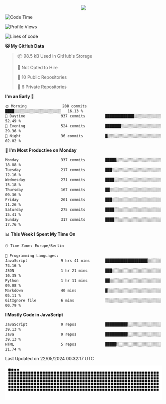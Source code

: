 <p align="center">
</p>
<a href="">
  <p align="center">
    <img align="center" src="https://lanyard.cnrad.dev/api/531896089096486922?borderRadius=30px" />
  </p>
</a>

<!--START_SECTION:waka-->
![Code Time](http://img.shields.io/badge/Code%20Time-873%20hrs%2035%20mins-blue)

![Profile Views](http://img.shields.io/badge/Profile%20Views-0-blue)

![Lines of code](https://img.shields.io/badge/From%20Hello%20World%20I%27ve%20Written-3.9%20million%20lines%20of%20code-blue)

**🐱 My GitHub Data** 

> 📦 98.5 kB Used in GitHub's Storage 
 > 
> 🚫 Not Opted to Hire
 > 
> 📜 10 Public Repositories 
 > 
> 🔑 6 Private Repositories 
 > 
**I'm an Early 🐤** 

```text
🌞 Morning                288 commits         ████░░░░░░░░░░░░░░░░░░░░░   16.13 % 
🌆 Daytime                937 commits         █████████████░░░░░░░░░░░░   52.49 % 
🌃 Evening                524 commits         ███████░░░░░░░░░░░░░░░░░░   29.36 % 
🌙 Night                  36 commits          █░░░░░░░░░░░░░░░░░░░░░░░░   02.02 % 
```
📅 **I'm Most Productive on Monday** 

```text
Monday                   337 commits         █████░░░░░░░░░░░░░░░░░░░░   18.88 % 
Tuesday                  217 commits         ███░░░░░░░░░░░░░░░░░░░░░░   12.16 % 
Wednesday                271 commits         ████░░░░░░░░░░░░░░░░░░░░░   15.18 % 
Thursday                 167 commits         ██░░░░░░░░░░░░░░░░░░░░░░░   09.36 % 
Friday                   201 commits         ███░░░░░░░░░░░░░░░░░░░░░░   11.26 % 
Saturday                 275 commits         ████░░░░░░░░░░░░░░░░░░░░░   15.41 % 
Sunday                   317 commits         ████░░░░░░░░░░░░░░░░░░░░░   17.76 % 
```


📊 **This Week I Spent My Time On** 

```text
🕑︎ Time Zone: Europe/Berlin

💬 Programming Languages: 
JavaScript               9 hrs 41 mins       ███████████████████░░░░░░   74.16 % 
JSON                     1 hr 21 mins        ███░░░░░░░░░░░░░░░░░░░░░░   10.35 % 
Python                   1 hr 11 mins        ██░░░░░░░░░░░░░░░░░░░░░░░   09.08 % 
Markdown                 40 mins             █░░░░░░░░░░░░░░░░░░░░░░░░   05.11 % 
GitIgnore file           6 mins              ░░░░░░░░░░░░░░░░░░░░░░░░░   00.79 % 
```

**I Mostly Code in JavaScript** 

```text
JavaScript               9 repos             ██████████░░░░░░░░░░░░░░░   39.13 % 
Java                     9 repos             ██████████░░░░░░░░░░░░░░░   39.13 % 
HTML                     5 repos             █████░░░░░░░░░░░░░░░░░░░░   21.74 % 
```




 Last Updated on 22/05/2024 00:32:17 UTC
<!--END_SECTION:waka-->
<img alt="github contribution grid snake animation" src="https://raw.githubusercontent.com/vxnsin/vxnsin/output/github-contribution-grid-snake-dark.svg">

